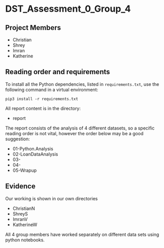# DST_Assessment_0_Group_4

## Project Members
- Christian
- Shrey
- Imran
- Katherine
## Reading order and requirements
To install all the Python dependencies, listed in `requirements.txt`, use the following command in a virtual environment:
```{sh}
pip3 install -r requirements.txt
```
All report content is in the directory:
* report

The report consists of the analysis of 4 different datasets, so a specific reading order is not vital, however the order below may be a good suggestion:
* 01-Python.Analysis
* 02-LoanDataAnalysis
* 03-
* 04-
* 05-Wrapup

## Evidence
Our working is shown in our own directories
- ChristianN
- ShreyS
- ImranV
- KatherineW

All 4 group members have worked separately on different data sets using python notebooks. 